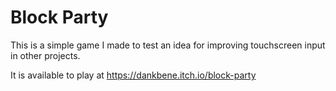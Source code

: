 # Block Party

This is a simple game I made to test an idea for improving touchscreen input in other projects.

It is available to play at https://dankbene.itch.io/block-party
